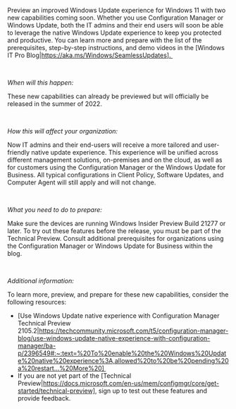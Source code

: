 Preview an improved Windows Update experience for Windows 11 with two new capabilities coming soon. Whether you use Configuration Manager or Windows Update, both the IT admins and their end users will soon be able to leverage the native Windows Update experience to keep you protected and productive. You can learn more and prepare with the list of the prerequisites, step-by-step instructions, and demo videos in the [Windows IT Pro Blog|https://aka.ms/Windows/SeamlessUpdates]. 

 

*When will this happen:* 

These new capabilities can already be previewed but will officially be released in the summer of 2022. 

 

*How this will affect your organization:* 

Now IT admins and their end-users will receive a more tailored and user-friendly native update experience. This experience will be unified across different management solutions, on-premises and on the cloud, as well as for customers using the Configuration Manager or the Windows Update for Business. All typical configurations in Client Policy, Software Updates, and Computer Agent will still apply and will not change. 

 

*What you need to do to prepare:* 

Make sure the devices are running Windows Insider Preview Build 21277 or later. To try out these features before the release, you must be part of the Technical Preview. Consult additional prerequisites for organizations using the Configuration Manager or Windows Update for Business within the blog. 

 

*Additional information:* 

To learn more, preview, and prepare for these new capabilities, consider the following resources: 

* [Use Windows Update native experience with Configuration Manager Technical Preview 2105.2|https://techcommunity.microsoft.com/t5/configuration-manager-blog/use-windows-update-native-experience-with-configuration-manager/ba-p/2396549#:~:text=%20To%20enable%20the%20Windows%20Update%20native%20experience%3A,allowed%20to%20be%20pending%20a%20restart...%20More%20] 
* If you are not yet part of the [Technical Preview|https://docs.microsoft.com/en-us/mem/configmgr/core/get-started/technical-preview], sign up to test out these features and provide feedback. 
